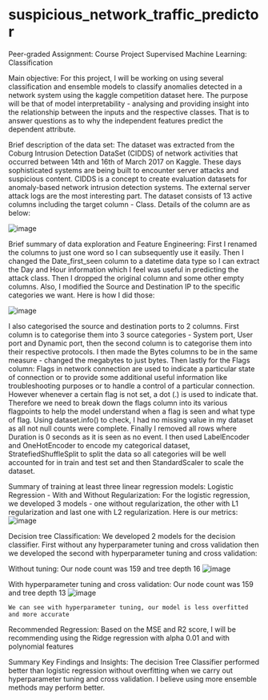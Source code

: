 # suspicious_network_traffic_predictor

Peer-graded Assignment: Course Project
Supervised Machine Learning: Classification

Main objective: For this project, I will be working on using several classification and ensemble models to classify anomalies detected in a network system  using the kaggle competition dataset here. The purpose will be that of model interpretability - analysing and providing insight into the relationship between the inputs and the respective classes. That is to answer questions as to why the independent features predict the dependent attribute.

Brief description of the data set: The dataset was extracted from the Coburg Intrusion Detection DataSet (CIDDS) of network activities that occurred between 14th and 16th of March 2017 on Kaggle. These days sophisticated systems are being built to encounter server attacks and suspicious content. CIDDS is a concept to create evaluation datasets for anomaly-based network intrusion detection systems.
The external server attack logs are the most interesting part. The dataset consists of 13 active columns including the target column - Class. Details of the column are as below:

![image](https://user-images.githubusercontent.com/26352709/134158026-1ca8bb14-cdb8-4372-bf19-0d5b89436599.png)

Brief summary of data exploration and Feature Engineering: First I renamed the columns to just one word so I can subsequently use it easily. Then I changed the Date_first_seen column to a datetime data type so I can extract the Day and Hour information which I feel was useful in predicting the attack class. Then I dropped the original column and some other empty columns. Also, I modified the Source and Destination IP to the specific categories we want. Here is how I did those:

![image](https://user-images.githubusercontent.com/26352709/134158201-2801ddab-d0f1-4bb0-8c65-eb16bb316968.png)

I also categorised the source and destination ports to 2 columns. First column is to categorise them into 3 source categories - System port, User port and Dynamic port, then the second column is to categorise them into their respective protocols. I then made the Bytes columns to be in the same measure - changed the megabytes to just bytes. Then lastly for the Flags column: Flags in network connection are used to indicate a particular state of connection or to provide some additional useful information like troubleshooting purposes or to handle a control of a particular connection. However whenever a certain flag is not set, a dot (.) is used to indicate that. Therefore we need to break down the flags column into its various flagpoints to help the model understand when a flag is seen and what type of flag. Using dataset.info() to check, I had no missing value in my dataset as all not null counts were complete. Finally I removed all rows where Duration is 0 seconds as it is seen as no event. I then used LabelEncoder and OneHotEncoder to encode my categorical dataset, StratefiedShuffleSplit to split the data so all categories will be well accounted for in train and test set and then StandardScaler to scale the dataset.

Summary of training at least three linear regression models: 
Logistic Regression - With and Without Regularization: For the logistic regression, we developed 3 models - one without regularization, the other with L1 regularization and last one with L2 regularization. Here is our metrics:
	![image](https://user-images.githubusercontent.com/26352709/134158390-f03ddda7-00fc-4a2f-af66-ceba9988fdcc.png)
	
Decision tree Classification: We developed 2 models for the decision classifier. First without any hyperparameter tuning and cross validation then we developed the second with hyperparameter tuning and cross validation:

Without tuning: Our node count was 159 and tree depth 16
![image](https://user-images.githubusercontent.com/26352709/134158519-51f7cc64-247e-494d-8afa-d6a31d5008f5.png)

With hyperparameter tuning and cross validation: Our node count was 159 and tree depth 13
	![image](https://user-images.githubusercontent.com/26352709/134158583-ca2edcaf-dc95-47c4-a725-44c26bbd4290.png)

	We can see with hyperparameter tuning, our model is less overfitted and more accurate
	

Recommended Regression: Based on the MSE and R2 score, I will be recommending using the Ridge regression with alpha 0.01 and with polynomial features

Summary Key Findings and Insights: The decision Tree Classifier performed better than logistic regression without overfitting when we carry out hyperparameter tuning and cross validation. I believe using more ensemble methods may perform better.


